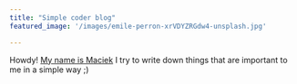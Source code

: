 ```yaml
---
title: "Simple coder blog"
featured_image: '/images/emile-perron-xrVDYZRGdw4-unsplash.jpg'

---
```


Howdy! [My name is Maciek](https://flakm.github.io/about/) I try to write down things that are important
to me in a simple way ;) 


<!-- Strona główna -->


